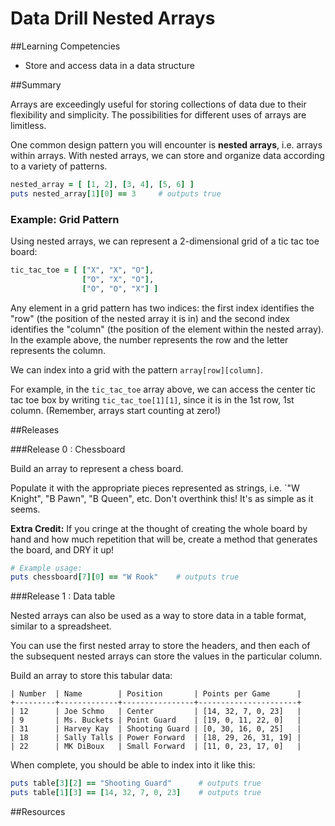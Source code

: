 # Data Drill Nested Arrays

##Learning Competencies

* Store and access data in a data structure

##Summary

Arrays are exceedingly useful for storing collections of data due to their flexibility and simplicity. The possibilities for different uses of arrays are limitless.

One common design pattern you will encounter is **nested arrays**, i.e. arrays within arrays. With nested arrays, we can store and organize data according to a variety of patterns.

```ruby
nested_array = [ [1, 2], [3, 4], [5, 6] ]
puts nested_array[1][0] == 3     # outputs true
```

### Example: Grid Pattern

Using nested arrays, we can represent a 2-dimensional grid of a tic tac toe board:

```ruby
tic_tac_toe = [ ["X", "X", "O"],
                ["O", "X", "O"],
                ["O", "O", "X"] ]
```

Any element in a grid pattern has two indices: the first index identifies the "row" (the position of the nested array it is in) and the second index identifies the "column" (the position of the element within the nested array). In the example above, the number represents the row and the letter represents the column.

We can index into a grid with the pattern `array[row][column]`.

For example, in the `tic_tac_toe` array above, we can access the center tic tac toe box by writing `tic_tac_toe[1][1]`, since it is in the 1st row, 1st column. (Remember, arrays start counting at zero!)


##Releases

###Release 0 : Chessboard

Build an array to represent a chess board.

Populate it with the appropriate pieces represented as strings, i.e. `"W Knight", "B Pawn", "B Queen", etc. Don't overthink this!  It's as simple as it seems.

**Extra Credit:** If you cringe at the thought of creating the whole board by hand and how much repetition that will be, create a method that generates the board, and DRY it up!

```ruby
# Example usage:
puts chessboard[7][0] == "W Rook"    # outputs true
```

###Release 1 : Data table

Nested arrays can also be used as a way to store data in a table format, similar to a spreadsheet.

You can use the first nested array to store the headers, and then each of the subsequent nested arrays can store the values in the particular column.

Build an array to store this tabular data:

```text
| Number  | Name        | Position       | Points per Game      |
+---------+-------------+----------------+----------------------+
| 12      | Joe Schmo   | Center         | [14, 32, 7, 0, 23]   |
| 9       | Ms. Buckets | Point Guard    | [19, 0, 11, 22, 0]   |
| 31      | Harvey Kay  | Shooting Guard | [0, 30, 16, 0, 25]   |
| 18      | Sally Talls | Power Forward  | [18, 29, 26, 31, 19] |
| 22      | MK DiBoux   | Small Forward  | [11, 0, 23, 17, 0]   |
```

When complete, you should be able to index into it like this:

```ruby
puts table[3][2] == "Shooting Guard"      # outputs true
puts table[1][3] == [14, 32, 7, 0, 23]    # outputs true
```
<!-- ##Optimize Your Learning -->

##Resources
